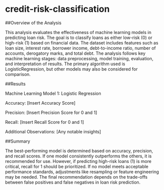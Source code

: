# credit-risk-classification

##Overview of the Analysis

This analysis evaluates the effectiveness of machine learning models in predicting loan risk. The goal is to classify loans as either low-risk (0) or high-risk (1) based on financial data. The dataset includes features such as loan size, interest rate, borrower income, debt-to-income ratio, number of accounts, derogatory marks, and total debt. The analysis follows key machine learning stages: data preprocessing, model training, evaluation, and interpretation of results. The primary algorithm used is LogisticRegression, but other models may also be considered for comparison.

##Results

Machine Learning Model 1: Logistic Regression

Accuracy: [Insert Accuracy Score]

Precision: [Insert Precision Score for 0 and 1]

Recall: [Insert Recall Score for 0 and 1]

Additional Observations: [Any notable insights]

##Summary

The best-performing model is determined based on accuracy, precision, and recall scores. If one model consistently outperforms the others, it is recommended for use. However, if predicting high-risk loans (1) is more critical, recall for 1 should be prioritized. If no model meets acceptable performance standards, adjustments like resampling or feature engineering may be needed. The final recommendation depends on the trade-offs between false positives and false negatives in loan risk prediction.